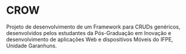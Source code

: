 # CROW
Projeto de desenvolvimento de um Framework para CRUDs genéricos, desenvolvidos pelos estudantes da Pós-Graduação em Inovação e desenvolvimento de aplicações Web e dispositivos Móveis do IFPE, Unidade Garanhuns.
